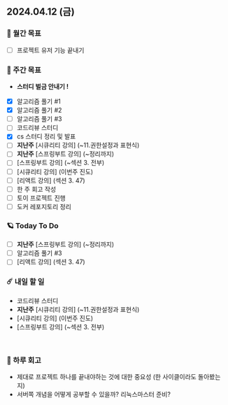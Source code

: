## 2024.04.12 (금)

### 🚀 월간 목표

- [ ] 프로젝트 유저 기능 끝내기
  <br/>

### 💫 주간 목표

- **스터디 벌금 안내기 !**
- [x] 알고리즘 풀기 #1
- [x] 알고리즘 풀기 #2
- [ ] 알고리즘 풀기 #3
- [ ] 코드리뷰 스터디
- [x] cs 스터디 정리 및 발표
- [ ] **지난주** [시큐리티 강의] (~11.권한설정과 표현식)
- [ ] **지난주** [스프링부트 강의] (~정리까지)
- [ ] [스프링부트 강의] (~섹션 3. 전부)
- [ ] [시큐리티 강의] (이번주 진도)
- [ ] [리액트 강의] (섹션 3. 47)
- [ ] 한 주 회고 작성
- [ ] 토이 프로젝트 진행
- [ ] 도커 레포지토리 정리
  <br/>

### 🪐 Today To Do

- [ ] **지난주** [스프링부트 강의] (~정리까지)
- [ ] 알고리즘 풀기 #3
- [ ] [리액트 강의] (섹션 3. 47)
  <br/>

### ☄️ 내일 할 일

- 코드리뷰 스터디
- **지난주** [시큐리티 강의] (~11.권한설정과 표현식)
- [시큐리티 강의] (이번주 진도)
- [스프링부트 강의] (~섹션 3. 전부)

<br/>

### 👾 하루 회고

- 제대로 프로젝트 하나를 끝내야하는 것에 대한 중요성 (한 사이클이라도 돌아봤는지)
- 서버쪽 개념을 어떻게 공부할 수 있을까? 리눅스마스터 준비?
